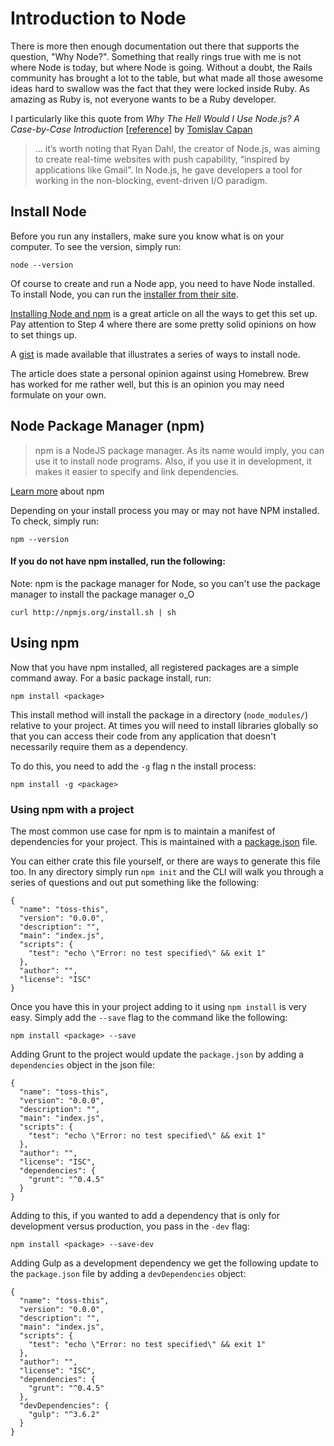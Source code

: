 # Introduction to Node

There is more then enough documentation out there that supports the question, "Why Node?". Something that really rings true with me is not where Node is today, but where Node is going. Without a doubt, the Rails community has brought a lot to the table, but what made all those awesome ideas hard to swallow was the fact that they were locked inside Ruby. As amazing as Ruby is, not everyone wants to be a Ruby developer.

I particularly like this quote from _Why The Hell Would I Use Node.js? A Case-by-Case Introduction_ [[reference](http://www.toptal.com/nodejs/why-the-hell-would-i-use-node-js)] by [Tomislav Capan](http://www.toptal.com/resume/tomislav-capan)

> ... it’s worth noting that Ryan Dahl, the creator of Node.js, was aiming to create real-time websites with push capability, “inspired by applications like Gmail”. In Node.js, he gave developers a tool for working in the non-blocking, event-driven I/O paradigm.


## Install Node

Before you run any installers, make sure you know what is on your computer. To see the version, simply run:

```
node --version
```

Of course to create and run a Node app, you need to have Node installed. To install Node, you can run the [installer from their site](http://nodejs.org/).

[Installing Node and npm](http://www.joyent.com/blog/installing-node-and-npm/) is a great article on all the ways to get this set up. Pay attention to Step 4 where there are some pretty solid opinions on how to set things up.

A [gist](https://gist.github.com/579814) is made available that illustrates a series of ways to install node.

The article does state a personal opinion against using Homebrew. Brew has worked for me rather well, but this is an opinion you may need formulate on your own.


## Node Package Manager (npm)

> npm is a NodeJS package manager. As its name would imply, you can use it to install node programs. Also, if you use it in development, it makes it easier to specify and link dependencies.

[Learn more](http://howtonode.org/introduction-to-npm) about npm

Depending on your install process you may or may not have NPM installed. To check, simply run:

```
npm --version
```

#### If you do not have npm installed, run the following:

Note: npm is the package manager for Node, so you can't use the package manager to install the package manager o_O

```
curl http://npmjs.org/install.sh | sh
```

## Using npm

Now that you have npm installed, all registered packages are a simple command away. For a basic package install, run:

```
npm install <package>
```

This install method will install the package in a directory (`node_modules/`) relative to your project. At times you will need to install libraries globally so that you can access their code from any application that doesn't necessarily require them as a dependency.

To do this, you need to add the `-g` flag n the install process:

```
npm install -g <package>
```

### Using npm with a project

The most common use case for npm is to maintain a manifest of dependencies for your project. This is maintained with a [package.json](https://www.npmjs.org/doc/json.html) file.

You can either crate this file yourself, or there are ways to generate this file too. In any directory simply run `npm init` and the CLI will walk you through a series of questions and out put something like the following:

```
{
  "name": "toss-this",
  "version": "0.0.0",
  "description": "",
  "main": "index.js",
  "scripts": {
    "test": "echo \"Error: no test specified\" && exit 1"
  },
  "author": "",
  "license": "ISC"
}
```

Once you have this in your project adding to it using `npm install` is very easy. Simply add the `--save` flag to the command like the following:

```
npm install <package> --save
```

Adding Grunt to the project would update the `package.json`  by adding a `dependencies` object in the json file:

```
{
  "name": "toss-this",
  "version": "0.0.0",
  "description": "",
  "main": "index.js",
  "scripts": {
    "test": "echo \"Error: no test specified\" && exit 1"
  },
  "author": "",
  "license": "ISC",
  "dependencies": {
    "grunt": "^0.4.5"
  }
}
```

Adding to this, if you wanted to add a dependency that is only for development versus production, you pass in the `-dev` flag:

```
npm install <package> --save-dev
```

Adding Gulp as a development dependency we get the following update to the `package.json` file by adding a `devDependencies` object:

```
{
  "name": "toss-this",
  "version": "0.0.0",
  "description": "",
  "main": "index.js",
  "scripts": {
    "test": "echo \"Error: no test specified\" && exit 1"
  },
  "author": "",
  "license": "ISC",
  "dependencies": {
    "grunt": "^0.4.5"
  },
  "devDependencies": {
    "gulp": "^3.6.2"
  }
}
```
